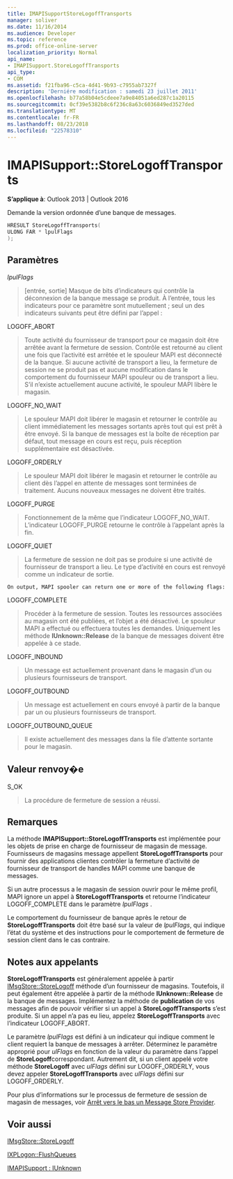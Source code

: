 ```yaml
---
title: IMAPISupportStoreLogoffTransports
manager: soliver
ms.date: 11/16/2014
ms.audience: Developer
ms.topic: reference
ms.prod: office-online-server
localization_priority: Normal
api_name:
- IMAPISupport.StoreLogoffTransports
api_type:
- COM
ms.assetid: f21fba96-c5ca-4d41-9b93-c7955ab7327f
description: 'Derniére modification : samedi 23 juillet 2011'
ms.openlocfilehash: b77a58b04e5cdeee7a9e84051a6ed287c1a20115
ms.sourcegitcommit: 0cf39e5382b8c6f236c8a63c6036849ed3527ded
ms.translationtype: MT
ms.contentlocale: fr-FR
ms.lasthandoff: 08/23/2018
ms.locfileid: "22578310"
---
```

# <a name="imapisupportstorelogofftransports"></a>IMAPISupport::StoreLogoffTransports

  
  
**S’applique à**: Outlook 2013 | Outlook 2016 
  
Demande la version ordonnée d’une banque de messages.
  
```cpp
HRESULT StoreLogoffTransports(
ULONG FAR * lpulFlags
);
```

## <a name="parameters"></a>Paramètres

 _lpulFlags_
  
> [entrée, sortie] Masque de bits d’indicateurs qui contrôle la déconnexion de la banque message se produit. À l’entrée, tous les indicateurs pour ce paramètre sont mutuellement ; seul un des indicateurs suivants peut être défini par l’appel :
    
LOGOFF_ABORT 
  
> Toute activité du fournisseur de transport pour ce magasin doit être arrêtée avant la fermeture de session. Contrôle est retourné au client une fois que l’activité est arrêtée et le spouleur MAPI est déconnecté de la banque. Si aucune activité de transport a lieu, la fermeture de session ne se produit pas et aucune modification dans le comportement du fournisseur MAPI spouleur ou de transport a lieu. S’il n’existe actuellement aucune activité, le spouleur MAPI libère le magasin. 
    
LOGOFF_NO_WAIT 
  
> Le spouleur MAPI doit libérer le magasin et retourner le contrôle au client immédiatement les messages sortants après tout qui est prêt à être envoyé. Si la banque de messages est la boîte de réception par défaut, tout message en cours est reçu, puis réception supplémentaire est désactivée. 
    
LOGOFF_ORDERLY 
  
> Le spouleur MAPI doit libérer le magasin et retourner le contrôle au client dès l’appel en attente de messages sont terminées de traitement. Aucuns nouveaux messages ne doivent être traités. 
    
LOGOFF_PURGE 
  
> Fonctionnement de la même que l’indicateur LOGOFF_NO_WAIT. L’indicateur LOGOFF_PURGE retourne le contrôle à l’appelant après la fin. 
    
LOGOFF_QUIET 
  
> La fermeture de session ne doit pas se produire si une activité de fournisseur de transport a lieu. Le type d’activité en cours est renvoyé comme un indicateur de sortie.
    
    On output, MAPI spooler can return one or more of the following flags:
    
LOGOFF_COMPLETE 
  
> Procéder à la fermeture de session. Toutes les ressources associées au magasin ont été publiées, et l’objet a été désactivé. Le spouleur MAPI a effectué ou effectuera toutes les demandes. Uniquement les méthode **IUnknown::Release** de la banque de messages doivent être appelée à ce stade. 
    
LOGOFF_INBOUND 
  
> Un message est actuellement provenant dans le magasin d’un ou plusieurs fournisseurs de transport. 
    
LOGOFF_OUTBOUND 
  
> Un message est actuellement en cours envoyé à partir de la banque par un ou plusieurs fournisseurs de transport. 
    
LOGOFF_OUTBOUND_QUEUE 
  
> Il existe actuellement des messages dans la file d’attente sortante pour le magasin.
    
## <a name="return-value"></a>Valeur renvoy�e

S_OK 
  
> La procédure de fermeture de session a réussi.
    
## <a name="remarks"></a>Remarques

La méthode **IMAPISupport::StoreLogoffTransports** est implémentée pour les objets de prise en charge de fournisseur de magasin de message. Fournisseurs de magasins message appellent **StoreLogoffTransports** pour fournir des applications clientes contrôler la fermeture d’activité de fournisseur de transport de handles MAPI comme une banque de messages. 
  
Si un autre processus a le magasin de session ouvrir pour le même profil, MAPI ignore un appel à **StoreLogoffTransports** et retourne l’indicateur LOGOFF_COMPLETE dans le paramètre _lpulFlags_ . 
  
Le comportement du fournisseur de banque après le retour de **StoreLogoffTransports** doit être basé sur la valeur de _lpulFlags_, qui indique l’état du système et des instructions pour le comportement de fermeture de session client dans le cas contraire. 
  
## <a name="notes-to-callers"></a>Notes aux appelants

 **StoreLogoffTransports** est généralement appelée à partir [IMsgStore::StoreLogoff](imsgstore-storelogoff.md) méthode d’un fournisseur de magasins. Toutefois, il peut également être appelée à partir de la méthode **IUnknown::Release** de la banque de messages. Implémentez la méthode de **publication** de vos messages afin de pouvoir vérifier si un appel à **StoreLogoffTransports** s’est produite. Si un appel n’a pas eu lieu, appelez **StoreLogoffTransports** avec l’indicateur LOGOFF_ABORT. 
  
Le paramètre _lpulFlags_ est défini à un indicateur qui indique comment le client requiert la banque de messages à arrêter. Déterminez le paramètre approprié pour _ulFlags_ en fonction de la valeur du paramètre dans l’appel de **StoreLogoff**correspondant. Autrement dit, si un client appelé votre méthode **StoreLogoff** avec _ulFlags_ défini sur LOGOFF_ORDERLY, vous devez appeler **StoreLogoffTransports** avec _ulFlags_ défini sur LOGOFF_ORDERLY. 
  
Pour plus d’informations sur le processus de fermeture de session de magasin de messages, voir [Arrêt vers le bas un Message Store Provider](shutting-down-a-message-store-provider.md).
  
## <a name="see-also"></a>Voir aussi



[IMsgStore::StoreLogoff](imsgstore-storelogoff.md)
  
[IXPLogon::FlushQueues](ixplogon-flushqueues.md)
  
[IMAPISupport : IUnknown](imapisupportiunknown.md)


